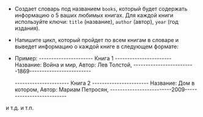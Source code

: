 - Создает словарь под названием `books`, который будет содержать информацию о 5 ваших любимых книгах. Для каждой книги используйте ключи: `title` (название), `author` (автор), `year` (год издания).
- Напишите цикл, который пройдет по всем книгам в словаре и выведет информацию о каждой книге в следующем формате:
- Пример:
   ---------------------- Книга 1 -----------------------
 Название: Война и мир, Автор: Лев Толстой,
 -------------------------1869-------------------------
 
  ---------------------- Книга 2 -----------------------
 Название: Дом в котором, Автор: Мариам Петросян,
 -------------------------2009--------------------------
 
 и т.д. и т.п.
